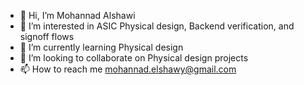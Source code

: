 - 👋 Hi, I’m Mohannad Alshawi
- 👀 I’m interested in ASIC Physical design, Backend verification, and signoff flows
- 🌱 I’m currently learning Physical design 
- 💞️ I’m looking to collaborate on Physical design projects
- 📫 How to reach me mohannad.elshawy@gmail.com

<!---
Mohannadelshawy/Mohannadelshawy is a ✨ special ✨ repository because its `README.md` (this file) appears on your GitHub profile.
You can click the Preview link to take a look at your changes.
--->
